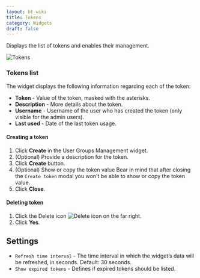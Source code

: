 ```yaml
---
layout: bt_wiki
title: Tokens
category: Widgets
draft: false
---
```


Displays the list of tokens and enables their management.

![Tokens](/images/ui/widgets/tokens.png)

### Tokens list

The widget displays the following information regarding each of the token:

- **Token** - Value of the token, masked with the asterisks.
- **Description** - More details about the token.
- **Username** - Username of the user who has created the token (only visible for the admin users).
- **Last used** - Date of the last token usage.

#### Creating a token

1. Click **Create** in the User Groups Management widget.
2. (Optional) Provide a description for the token.
3. Click **Create** button.
4. (Optional) Show or copy the token value
   Bear in mind that after closing the `Create token` modal you won't be able to show or copy the token value.
5. Click **Close**.

#### Deleting token

1. Click the Delete icon ![Delete icon](/images/ui/icons/delete-icon.png) on the far right.
2. Click **Yes**.

## Settings

- `Refresh time interval` - The time interval in which the widget’s data will be refreshed, in seconds. Default: 30 seconds.
- `Show expired tokens` - Defines if expired tokens should be listed.
